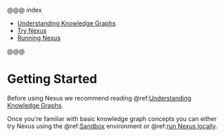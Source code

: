 @@@ index

- [Understanding Knowledge Graphs](understanding-knowledge-graphs.md)
- [Try Nexus](try-nexus.md)
- [Running Nexus](running-nexus.md)

@@@

# Getting Started

Before using Nexus we recommend reading @ref:[Understanding Knowledge Graphs](understanding-knowledge-graphs.md).

Once you're familiar with basic knowledge graph concepts you can either try Nexus using the @ref:[Sandbox](try-nexus.md) environment or @ref:[run Nexus locally](running-nexus.md).